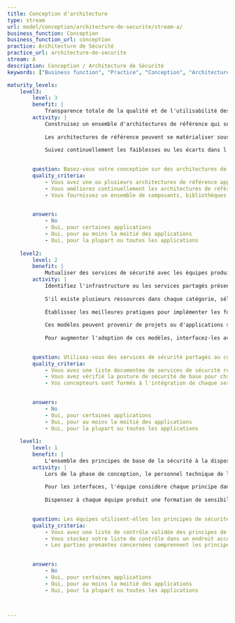 ```yaml
---
title: Conception d'architecture
type: stream
url: model/conception/architecture-de-securite/stream-a/
business_function: Conception
business_function_url: conception
practice: Architecture de Sécurité
practice_url: architecture-de-securite
stream: A
description: Conception / Architecture de Sécurité
keywords: ["Business function", "Practice", "Conception", "Architecture de Sécurité"]

maturity_levels:
    level3:
        level: 3
        benefit: |
            Transparence totale de la qualité et de l'utilisabilité des solutions de sécurité tierces centralisées
        activity: |
            Construisez un ensemble d'architectures de référence qui sélectionne et combine un ensemble de composants de sécurité validés afin de garantir une conception appropriée de la sécurité. Les plateformes de référence ont l'avantage de raccourcir les audits et les revues de sécurité, d'améliorer l'efficacité lors du développement et de diminuer la charge de maintenance. Maintenez et améliorez continuellement l'architecture de référence en fonction des retours au sein de l'organisation et de la communauté. Faites participer les architectes, les développeurs seniors et tout autre intervenant technique à la conception et à la création des plateformes de référence. Après la phase de création, les équipes doivent continuer à fournir du support et des mises à jour.
            
            Les architectures de référence peuvent se matérialiser sous la forme d'un ensemble de librairies logicielles et d'outils avec lesquels les équipes projet construisent les logiciels. Ils sont le point de départ pour la standardisation d'une approche par la configuration sécurisée et la sécurité par défaut. Il est possible d'amorcer la construction de l'environnement en sélectionnant un projet donné tôt dans le cycle de vie et d'impliquer une équipe compétente en sécurité en renfort pour construire la fonctionnalité de sécurité de façon générique pour qu'il soit possible de l'extraire ultérieurement du projet et de l'utiliser ailleurs dans l'organisation. 
            
            Suivez continuellement les faiblesses ou les écarts dans l'ensemble de solutions de sécurité disponibles au sein de l'organisation lors des discussions concernant l'architecture, le développement ou l'exploitation. Ceci constitue un entrant pour l'amélioration de la pertinence et de l'efficacité des architectures de référence en place.
            

        question: Basez-vous votre conception sur des architectures de référence disponibles?
        quality_criteria:
            - Vous avez une ou plusieurs architectures de référence approuvées et documentées et qui sont à la disposition des parties prenantes
            - Vous améliorez continuellement les architectures de référence en fonction des connaissances et des bonnes pratiques
            - Vous fournissez un ensemble de composants, bibliothèques et outils pour implémenter chaque architecture de référence
            

        answers:
            - No
            - Oui, pour certaines applications
            - Oui, pour au moins la moitié des applications
            - Oui, pour la plupart ou toutes les applications
            
    level2:
        level: 2
        benefit: |
            Mutualiser des services de sécurité avec les équipes produit
        activity: |
            Identifiez l'infrastructure ou les services partagés présentant des fonctionnalités de sécurité. Ceux-ci incluent généralement des systèmes d'authentification unique, des services de contrôle d'accès ou d'autorisation, des services de journalisation et de surveillance ou un pare-feu applicatif. Enumérer et évaluer ces services partagés pour dresser une liste de ces ressources et les catégoriser selon la fonction de sécurité qu'elles remplissent. Envisagezr chaque ressource en fonction de son utilité et ses bénéfices pour l'équipe produit.
            
            S'il existe plusieurs ressources dans chaque catégorie, sélectionnez un ou plusieurs services partagés à standariser par catégorie. Étant donné que le développement futur des logiciels s'appuiera sur ces services, examinez-les soigneusement pour vous assurer de maitriser comment leur sécurité évoluera dans le temps. Pour chaque service sélectionné, créez des recommandation pour la conception afin que les équipes produit sachent comment les intégrer au système. Partager ces recommandations par le biais de la formation, du mentorat, des lignes directrices et des standards.
            
            Établissez les meilleures pratiques pour implémenter les fonctionnalités de sécurité. Rendez-les disponibles par des fonctions de recherche et/ou d'achat et pensez à les personnaliser pour les faire correspondre à la charte graphique de votre organisation pour une meilleure intégration. Des exemples de modèles incluent un sous-système d'authentification unique, un modèle de délégation à plusieurs niveaux, un modèle d'autorisation de séparation des tâches, un modèle de journalisation centralisé, etc.
            
            Ces modèles peuvent provenir de projets ou d'applications spécifiques, mais assurez-vous de les partager entre les différentes équipes de l'organisation pour une application efficace et cohérente des solutions de sécurité appropriées.
            
            Pour augmenter l'adoption de ces modèles, interfacez-les avec les services de sécurité partagés ou implémentez-les sous forme de composants qui peuvent être facilement intégrées dans une application. Soutenez les technologies clés au sein de l'organisation, par exemple dans le cas de différents environnements de développement. Gérez ces solutions comme de véritables applications avec un support approprié.
            

        question: Utilisez-vous des services de sécurité partagés au cours de la conception ?
        quality_criteria:
            - Vous avez une liste documentée de services de sécurité réutilisables, à la disposition des parties prenantes concernées
            - Vous avez vérifié la posture de sécurité de base pour chaque service sélectionné
            - Vos concepteurs sont formés à l'intégration de chaque service sélectionné selon les conseils disponibles
            

        answers:
            - No
            - Oui, pour certaines applications
            - Oui, pour au moins la moitié des applications
            - Oui, pour la plupart ou toutes les applications
            
    level1:
        level: 1
        benefit: |
            L'ensemble des principes de base de la sécurité à la disposition des équipes produit
        activity: |
            Lors de la phase de conception, le personnel technique de l'équipe produit utilise une courte checklist des principes de sécurité. Généralement, les principes de sécurité incluent : la défense en profondeur, la sécurisation du plus faible maillon, l'utilisation de valeurs par défaut sécurisées, éviter une conception complexe des fonctionnalités de sécurité, la bascule en mode dégradé en cas d'échec, l'équilibre entre sécurité et ergonomie, l'exécution avec le moindre privilège, proscrire la sécurité par l'obscurité, etc.
            
            Pour les interfaces, l'équipe considère chaque principe dans le contexte global du système et identifie les fonctionnalités qui peuvent renforcer la sécurité de chacune de ces interfaces. Il faut limiter ces fonctionnalités à celles qui ne demandent qu'un petit effort supplémentaire au-delà du coût de mise en œuvre normal des exigences fonctionnelles. Notez les fonctionnalités plus coûteuses et planifiez-les pour les versions futures.
            
            Dispensez à chaque équipe produit une formation de sensibilisation à la sécurité en amont de ce processus et intégrez plus de personnel averti en matière de sécurité pour aider aux prises de décision lors de la phase de conception.
            

        question: Les équipes utilisent-elles les principes de sécurité au cours de la conception ?
        quality_criteria:
            - Vous avez une liste de contrôle validée des principes de sécurité
            - Vous stockez votre liste de contrôle dans un endroit accessible
            - Les parties prenantes concernées comprennent les principes de sécurité
            

        answers:
            - No
            - Oui, pour certaines applications
            - Oui, pour au moins la moitié des applications
            - Oui, pour la plupart ou toutes les applications
            


---
```

